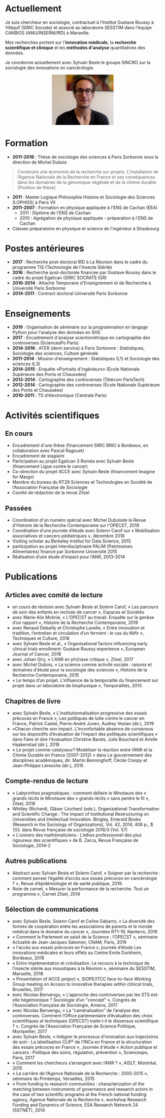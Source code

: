 # Actuellement 

Je suis chercheur en sociologie, contractuel à l'Institut Gustave Roussy à Villejuif (SIRIC Socrate) et associé au laboratoire SESSTIM dans l'équipe CANBIOS (AMU/INSERM/IRD) à Marseille.

Mes recherches portent sur l'__innovation médicale__, la __recherche scientifique et clinique__ et les __méthodes d'analyse__ quantitatives des
données. 

Je coordonne actuellement avec Sylvain Besle le groupe SINCRO sur la sociologie des innovations en cancérologie.

<p align="center">
  <img width="200" src="/emilien.png">
</p>

# Formation

* __2011-2016__ : Thèse de sociologie des sciences à Paris Sorbonne sous la direction de Michel Dubois
>  Construire une économie de la recherche sur projets. L'installation de l’Agence Nationale de la Recherche en France et ses conséquences dans les domaines de la génomique végétale et de la chimie durable [Position de thèse]
* __2011__ : Master Logique Philosophie Histoire et Sociologie des Sciences (LOPHISS) à Paris VII
* __2011-2007__ : Formation en physique appliquée à l'ENS de Cachan (EEA)
    * 2011 : Diplôme de l'ENS de Cachan
    * 2010 : Agrégation de physique appliquée - préparation à l'ENS de Cachan
* Classes préparatoire en physique et science de l'ingénieur à Strasbourg
    
# Postes antérieures

* __2017__ : Recherche post-doctoral IRD à La Réunion dans le cadre du programme TIS (Technologie de l'Insecte Stérile)
* __2016__ : Recherche post-doctorale financée par Gustave Roussy dans le cadre du projet Egalican (SIRIC SOCRATE IGR)
* __2016-2014__ : Attaché Temporaire d'Enseignement et de Recherche à Université Paris Sorbonne
* __2014-2011__ : Contract doctoral Université Paris Sorbonne

# Enseignements
* __2019__ : Organisation de séminaire sur la programmation en langage Python pour l'analyse des données en SHS
* __2017__ : Encadrement d'analyse scientométrique en cartographie des controverses (SciencesPo Paris)
* __2014-2016__ : ATER (demi service) à Paris Sorbonne : Statistiques, Sociologie des sciences, Culture générale
* __2011-2014__ : Mission d'enseignement : Statistiques (L1) et Sociologie des sciences (L3)
* __2014-2015__ : Enquête «Portraits d'ingénieurs» (École Nationale Supérieure des Ponts et Chaussées)
* __2013-2014__ : Cartographie des controverses (Télécom ParisTech)
* __2012-2014__ : Cartographie des controverses (École Nationale Supérieure des Ponts et Chaussées)
* __2010-2011__ : TD d’électronique (Centrale Paris) 

# Activités scientifiques

## En cours
* Encadrement d'une thèse (financement SIRIC BRIO à Bordeaux, en collaboration avec Pascal Ragouet)
* Encadrement de stagiaire
* Participation au projet Egalican 3 Roméa avec Sylvain Besle (financement Ligue contre le cancer)
* Co-direction du projet ACCE avec Sylvain Besle (financement Imagine for Margo)
* Membre du bureau du RT29 Sciences et Technologies en Société de l’Association Française de Sociologie
* Comité de rédaction de la revue Zilsel

## Passées
* Coordination d'un numéro spécial avec Michel Duboisde la Revue d'Histoire de la Recherche Contemporaine sur l'OPECST, 2019
* Coordination d’une journée d’étude avec Solenn Carof sur « Mobilisation associatives et cancers pédiatriques », décembre 2018
* Visiting scholar au Berkeley Institut for Data Science, 2015
* participation au projet interdisciplinaire PALIM (Patrimoines Alimentaires) financé par Sorbonne Université 2015
* Réalisation d’une étude d’impact pour l’ANR, 2013-2014

# Publications

## Articles avec comité de lecture
* en cours de révision avec Sylvain Besle et Solenn Carof, « Les parcours de soin des enfants en rechute de cancer », Espaces et Sociétés 
* avec Marie-Alix Molinié, « L’OPECST au travail. Enquête sur la genèse d’un rapport », Histoire de la Recherche Contemporaine, 2019
* avec Renaud Debailly et Christophe Lavelle, « Entre innovation et tradition, l’entretien et circulation d’un ferment : le cas du Kéfir », Techniques et Culture, 2018
* avec Sylvain Besle et al., « Organisational factors influencing early clinical trials enrollment: Gustave Roussy experience », European Journal of Cancer, 2018
* avec Johan Giry, « L'ANR en ph(r)ase critique », Zilsel, 2017
* avec Michel Dubois, « La science comme activité sociale : raisons et domaines d'étude pour la sociologie des sciences », Histoire de la Recherche Contemporaine, 2015
* « Le temps d’un projet. L’influence de la temporalité du financement sur projet dans un laboratoire de biophysique », Temporalités, 2013

## Chapitres de livre
* avec Sylvain Besle, « L’institutionnalisation progressive des essais précoces en France », Les politiques de lutte contre le cancer en France, Patrick Castel, Pierre-André Juven, Audrey Vezian (dir.), 2019
* «Chacun cherche son impact. L’inconfortable absence de consensus sur les dispositifs d’évaluation de l’impact des politiques scientifiques » dans Faire et dire l'évaluation Christine Barats, Julie Bouchard et Arielle Haakenstad (dir.), 2018
* « Le projet comme catalyseur? Modéliser la réaction entre l’ANR et la Chimie Durable en France (2007-2012) » dans Le gouvernement des disciplines académiques, dir. Martin Benninghoff, Cécile Crespy et Jean-Philippe Leresche (dir.), 2015

## Compte-rendus de lecture
* « Labyrinthes pragmatiques : comment défaire le Minotaure des « grands récits le Minotaure des « grands récits » sans perdre le fil », Zilsel, 2018
* Whitley (Richard), Gläser (Jochen) (eds.), Organizational Transformation and Scientific Change : The Impact of Institutional Restructuring on Universities and Intellectual Innovation. Bingley, Emerald Books (Research in the Sociology of Organizations), Vol. 42, 2014, 406 p., $ 133. dans Revue française de sociologie 2016/3 (Vol. 57) 
* « L’univers des mathématiciens : L’ethos professionnel des plus rigoureux des scientifiques » de B. Zarca, Revue Française de Sociologie, 2014-2

## Autres publications
* Abstract avec Sylvain Besle et Solenn Carof, « Soigner par la recherche : comment penser l’égalité d’accès aux essais précoces en cancérologie ? », Revue d’épidémiologie et de santé publique, 2019.
* Note de carnet, « Mesurer la performance de la recherche. Tout un programme.», Carnet Zilsel, 2014

## Sélection de communications
* avec Sylvain Besle, Solenn Carof et Celine Gabarro, « La diversité des formes de coopération entre les associations de parents et le monde médical dans le domaine du cancer », Journées RT1-19, Nanterre, 2019
* « Comment le Parlement se saisit de la Science : l’OPECST », séminaire Actualité de Jean-Jacques Salomon, CNAM, Paris,  2019
* « l'accès aux essais précoces en France », journée d’étude Les innovations médicales et leurs effets au Centre Emile Durkheim, Bordeaux, 2018
* « Entre implémentation et créolisation. Le recours à la technique de l’insecte stérile aux moustiques à la Réunion », séminaire du SESSTIM, Marseille, 2018
* « Presentation of ACCE project », SIOPE/ITCC face-to-face Working Group meeting on Access to innovative therapies within clinical trials, Bruxelles, 2017
* avec Nicolas Benvengu, « L’approche des controverses par les STS est-elle hégémonique ? Sociologie d’un "concept" », Congrès de l'Association Française de Sociologie, Amiens, 2017
* avec Nicolas Benvengu, « La “caméralisation” de l’analyse des controverses. Comment l’Office parlementaire d’évaluation des choix scientifiques et techniques (OPECST) traite t-il le dissensus scientifique ? », Congrès de l'Association Française de Science Politique, Montpellier, 2017
* avec Sylvain Besle, « Intégrer le processus d’innovation aux trajectoires de soin : La labellisation CLIP² de l’INCa en France et la structuration des essais précoces en France », Journée d'étude « Action publique et cancers : Politique des soins, régulation, prévention », Sciencespo, Paris, 2017
* « Comment les chercheurs s’arrangent avec l’ANR ? », AISLF, Montréal, 2015
* « La carrière de l’Agence Nationale de la Recherche : 2005-2015 », séminaire du Printemps, Versailles, 2015
* « From funding to research communities : characterization of the matching between instruments of governance and research actors in the case of two scientific programs at the French national funding agency, Agence Nationale de la Recherche », workshop Research Funding and Dynamics of Science, ESA Research Network 24 (SSTNET), 2014

